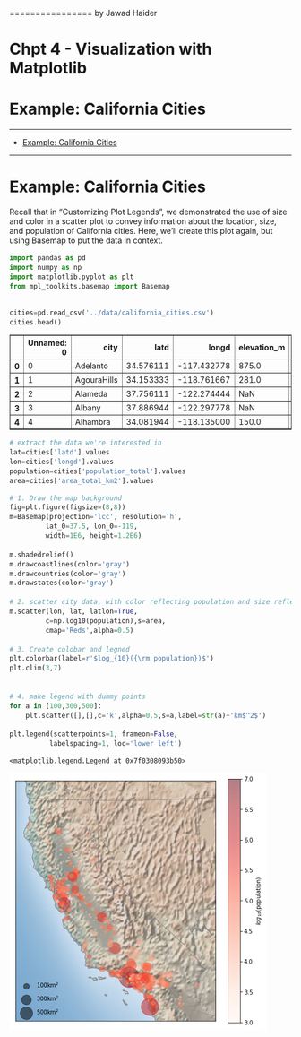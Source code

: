 ================
by Jawad Haider

# **Chpt 4 - Visualization with Matplotlib**

# Example: California Cities
------------------------------------------------------------------------

- <a href="#example-california-cities"
  id="toc-example-california-cities">Example: California Cities</a>

------------------------------------------------------------------------

# Example: California Cities

Recall that in “Customizing Plot Legends”, we demonstrated the use of
size and color in a scatter plot to convey information about the
location, size, and population of California cities. Here, we’ll create
this plot again, but using Basemap to put the data in context.

``` python
import pandas as pd
import numpy as np
import matplotlib.pyplot as plt
from mpl_toolkits.basemap import Basemap
```

``` python

cities=pd.read_csv('../data/california_cities.csv')
cities.head()
```

<div>
<style scoped>
    .dataframe tbody tr th:only-of-type {
        vertical-align: middle;
    }

    .dataframe tbody tr th {
        vertical-align: top;
    }

    .dataframe thead th {
        text-align: right;
    }
</style>
<table border="1" class="dataframe">
  <thead>
    <tr style="text-align: right;">
      <th></th>
      <th>Unnamed: 0</th>
      <th>city</th>
      <th>latd</th>
      <th>longd</th>
      <th>elevation_m</th>
      <th>elevation_ft</th>
      <th>population_total</th>
      <th>area_total_sq_mi</th>
      <th>area_land_sq_mi</th>
      <th>area_water_sq_mi</th>
      <th>area_total_km2</th>
      <th>area_land_km2</th>
      <th>area_water_km2</th>
      <th>area_water_percent</th>
    </tr>
  </thead>
  <tbody>
    <tr>
      <th>0</th>
      <td>0</td>
      <td>Adelanto</td>
      <td>34.576111</td>
      <td>-117.432778</td>
      <td>875.0</td>
      <td>2871.0</td>
      <td>31765</td>
      <td>56.027</td>
      <td>56.009</td>
      <td>0.018</td>
      <td>145.107</td>
      <td>145.062</td>
      <td>0.046</td>
      <td>0.03</td>
    </tr>
    <tr>
      <th>1</th>
      <td>1</td>
      <td>AgouraHills</td>
      <td>34.153333</td>
      <td>-118.761667</td>
      <td>281.0</td>
      <td>922.0</td>
      <td>20330</td>
      <td>7.822</td>
      <td>7.793</td>
      <td>0.029</td>
      <td>20.260</td>
      <td>20.184</td>
      <td>0.076</td>
      <td>0.37</td>
    </tr>
    <tr>
      <th>2</th>
      <td>2</td>
      <td>Alameda</td>
      <td>37.756111</td>
      <td>-122.274444</td>
      <td>NaN</td>
      <td>33.0</td>
      <td>75467</td>
      <td>22.960</td>
      <td>10.611</td>
      <td>12.349</td>
      <td>59.465</td>
      <td>27.482</td>
      <td>31.983</td>
      <td>53.79</td>
    </tr>
    <tr>
      <th>3</th>
      <td>3</td>
      <td>Albany</td>
      <td>37.886944</td>
      <td>-122.297778</td>
      <td>NaN</td>
      <td>43.0</td>
      <td>18969</td>
      <td>5.465</td>
      <td>1.788</td>
      <td>3.677</td>
      <td>14.155</td>
      <td>4.632</td>
      <td>9.524</td>
      <td>67.28</td>
    </tr>
    <tr>
      <th>4</th>
      <td>4</td>
      <td>Alhambra</td>
      <td>34.081944</td>
      <td>-118.135000</td>
      <td>150.0</td>
      <td>492.0</td>
      <td>83089</td>
      <td>7.632</td>
      <td>7.631</td>
      <td>0.001</td>
      <td>19.766</td>
      <td>19.763</td>
      <td>0.003</td>
      <td>0.01</td>
    </tr>
  </tbody>
</table>
</div>

``` python
# extract the data we're interested in 
lat=cities['latd'].values
lon=cities['longd'].values
population=cities['population_total'].values
area=cities['area_total_km2'].values
```

``` python
# 1. Draw the map background
fig=plt.figure(figsize=(8,8))
m=Basemap(projection='lcc', resolution='h',
         lat_0=37.5, lon_0=-119,
         width=1E6, height=1.2E6)

m.shadedrelief()
m.drawcoastlines(color='gray')
m.drawcountries(color='gray')
m.drawstates(color='gray')

# 2. scatter city data, with color reflecting population and size reflecting area
m.scatter(lon, lat, latlon=True,
         c=np.log10(population),s=area,
         cmap='Reds',alpha=0.5)

# 3. Create colobar and legned
plt.colorbar(label=r'$log_{10}({\rm population})$')
plt.clim(3,7)


# 4. make legend with dummy points
for a in [100,300,500]:
    plt.scatter([],[],c='k',alpha=0.5,s=a,label=str(a)+'km$^2$')

plt.legend(scatterpoints=1, frameon=False,
          labelspacing=1, loc='lower left')

```

    <matplotlib.legend.Legend at 0x7f0308093b50>

![](example%20California%20cities_files/figure-gfm/cell-5-output-2.png)
